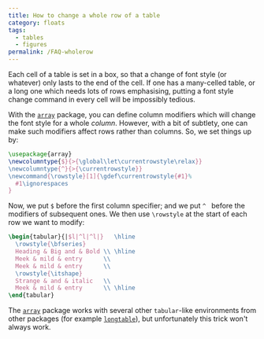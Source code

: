 ```yaml
---
title: How to change a whole row of a table
category: floats
tags:
  - tables
  - figures
permalink: /FAQ-wholerow
---
```


Each cell of a table is set in a box, so that a change of font style
(or whatever) only lasts to the end of the cell.  If one has a
many-celled table, or a long one which needs lots of rows emphasising,
putting a font style change command in every cell will be impossibly
tedious.

With the [`array`](https://ctan.org/pkg/array) package, you can define
column modifiers which will change the font style for a whole _column_.
However, with a bit of subtlety, one can make such modifiers affect rows
rather than columns.  So, we set things up by:
```latex
\usepackage{array}
\newcolumntype{$}{>{\global\let\currentrowstyle\relax}}
\newcolumntype{^}{>{\currentrowstyle}}
\newcommand{\rowstyle}[1]{\gdef\currentrowstyle{#1}%
  #1\ignorespaces
}
```
Now, we put `$` before the first column specifier; and we put `^ `
before the modifiers of subsequent ones.  We then use `\rowstyle` at
the start of each row we want to modify:
```latex
\begin{tabular}{|$l|^l|^l|}   \hline
  \rowstyle{\bfseries}
  Heading & Big and & Bold \\ \hline
  Meek & mild & entry      \\
  Meek & mild & entry      \\
  \rowstyle{\itshape}
  Strange & and & italic   \\
  Meek & mild & entry      \\ \hline
\end{tabular}
```
The [`array`](https://ctan.org/pkg/array) package works with several other
`tabular`-like environments from other packages (for example
[`longtable`](https://ctan.org/pkg/longtable)), but unfortunately
this trick won't always work.


